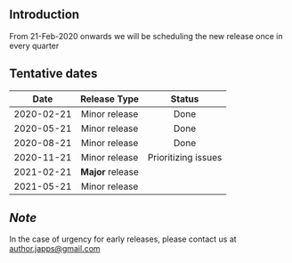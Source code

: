 ## Introduction
From 21-Feb-2020 onwards we will be scheduling the new release once in every quarter

## Tentative dates
|Date           |Release Type       |      Status|
| ------------- |:-------------:|:-----:|
| 2020-02-21      | Minor release |Done|
| 2020-05-21      | Minor release |Done|
| 2020-08-21      | Minor release |Done|
| 2020-11-21      | Minor release |Prioritizing issues|
| 2021-02-21      | **Major** release | |
| 2021-05-21      | Minor release | |


## _Note_
In the case of urgency for early releases, please contact us at author.japps@gmail.com